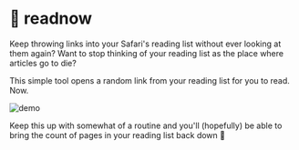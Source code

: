 # 📖 readnow

Keep throwing links into your Safari's reading list without ever looking at them again? Want to stop thinking of your reading list as the place where articles go to die?

This simple tool opens a random link from your reading list for you to read. Now.

![demo](https://user-images.githubusercontent.com/2625584/44006031-45d2da7a-9e7d-11e8-80f8-2b3accc9f79b.gif)

Keep this up with somewhat of a routine and you'll (hopefully) be able to bring the count of pages in your reading list back down 🖖
